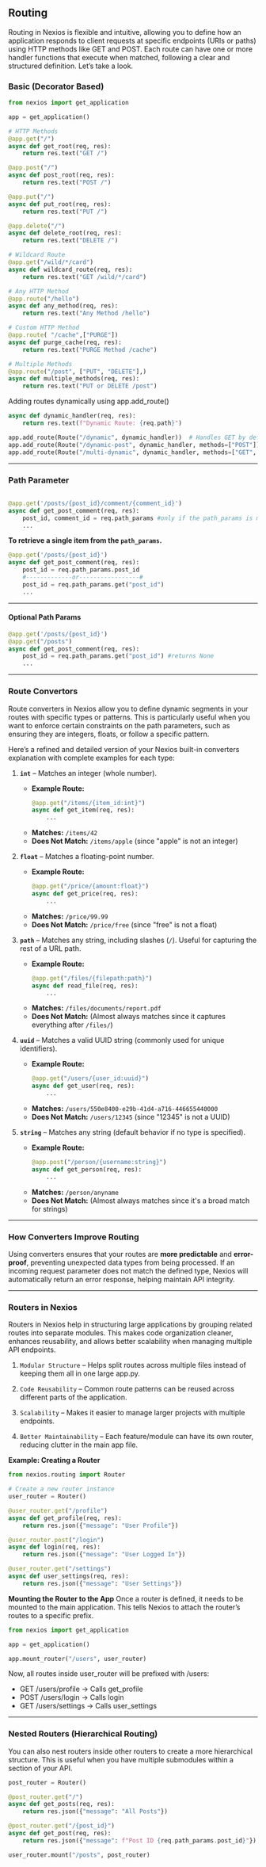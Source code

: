 ##  Routing

Routing in Nexios is flexible and intuitive, allowing you to define how an application responds to client requests at specific endpoints (URIs or paths) using HTTP methods like GET and POST. Each route can have one or more handler functions that execute when matched, following a clear and structured definition. Let’s take a look.


### Basic (Decorator Based)

```python
from nexios import get_application

app = get_application()

# HTTP Methods
@app.get("/")
async def get_root(req, res):
    return res.text("GET /")

@app.post("/")
async def post_root(req, res):
    return res.text("POST /")

@app.put("/")
async def put_root(req, res):
    return res.text("PUT /")

@app.delete("/")
async def delete_root(req, res):
    return res.text("DELETE /")

# Wildcard Route
@app.get("/wild/*/card")
async def wildcard_route(req, res):
    return res.text("GET /wild/*/card")

# Any HTTP Method
@app.route("/hello")
async def any_method(req, res):
    return res.text("Any Method /hello")

# Custom HTTP Method
@app.route( "/cache",["PURGE"])
async def purge_cache(req, res):
    return res.text("PURGE Method /cache")

# Multiple Methods
@app.route("/post", ["PUT", "DELETE"],)
async def multiple_methods(req, res):
    return res.text("PUT or DELETE /post")

```
Adding routes dynamically using app.add_route()
```py
async def dynamic_handler(req, res):
    return res.text(f"Dynamic Route: {req.path}")

app.add_route(Route("/dynamic", dynamic_handler))  # Handles GET by default
app.add_route(Route("/dynamic-post", dynamic_handler, methods=["POST"]))  # Handles POST
app.add_route(Route("/multi-dynamic", dynamic_handler, methods=["GET", "PATCH"]))  # Handles multiple methods
```
---

### **Path Parameter**


```py

@app.get('/posts/{post_id}/comment/{comment_id}')
async def get_post_comment(req, res):
    post_id, comment_id = req.path_params #only if the path_params is more than one
    ...

```


**To retrieve a single item from the `path_params`.**

```py
@app.get('/posts/{post_id}')
async def get_post_comment(req, res):
    post_id = req.path_params.post_id 
    #-------------or-----------------#
    post_id = req.path_params.get("post_id") 
    ...

```

---


####  Optional Path Params

```py
@app.get('/posts/{post_id}')
@app.get("/posts")
async def get_post_comment(req, res):
    post_id = req.path_params.get("post_id") #returns None
    ...


```

---
### Route Convertors
Route converters in Nexios allow you to define dynamic segments in your routes with specific types or patterns. This is particularly useful when you want to enforce certain constraints on the path parameters, such as ensuring they are integers, floats, or follow a specific pattern.

Here’s a refined and detailed version of your Nexios built-in converters explanation with complete examples for each type:  
  

1. **`int`** – Matches an integer (whole number).  
   - **Example Route:**  
     ```python
     @app.get("/items/{item_id:int}")
     async def get_item(req, res):
         ...
     ```
   - **Matches:** `/items/42`  
   - **Does Not Match:** `/items/apple` (since "apple" is not an integer)  

2. **`float`** – Matches a floating-point number.  
   - **Example Route:**  
     ```python
     @app.get("/price/{amount:float}")
     async def get_price(req, res):
         ...
     ```
   - **Matches:** `/price/99.99`  
   - **Does Not Match:** `/price/free` (since "free" is not a float)  

3. **`path`** – Matches any string, including slashes (`/`). Useful for capturing the rest of a URL path.  
   - **Example Route:**  
     ```python
     @app.get("/files/{filepath:path}")
     async def read_file(req, res):
         ...
     ```
   - **Matches:** `/files/documents/report.pdf`  
   - **Does Not Match:** (Almost always matches since it captures everything after `/files/`)  

4. **`uuid`** – Matches a valid UUID string (commonly used for unique identifiers).  
   - **Example Route:**  
     ```python
     @app.get("/users/{user_id:uuid}")
     async def get_user(req, res):
         ...
     ```
   - **Matches:** `/users/550e8400-e29b-41d4-a716-446655440000`  
   - **Does Not Match:** `/users/12345` (since "12345" is not a UUID)  

5. **`string`** – Matches any string (default behavior if no type is specified).  
   - **Example Route:**  
     ```python
     @app.post("/person/{username:string}")
     async def get_person(req, res):
         ...
     ```
   - **Matches:** `/person/anyname`  
   - **Does Not Match:** (Almost always matches since it's a broad match for strings)  

---

### **How Converters Improve Routing**  
Using converters ensures that your routes are **more predictable** and **error-proof**, preventing unexpected data types from being processed. If an incoming request parameter does not match the defined type, Nexios will automatically return an error response, helping maintain API integrity.  


---

### **Routers in Nexios**

Routers in Nexios help in structuring large applications by grouping related routes into separate modules. This makes code organization cleaner, enhances reusability, and allows better scalability when managing multiple API endpoints.

1. `Modular Structure` – Helps split routes across multiple files instead of keeping them all in one large app.py.

2. `Code Reusability` – Common route patterns can be reused across different parts of the application.

3. `Scalability` – Makes it easier to manage larger projects with multiple endpoints.

4. `Better Maintainability` – Each feature/module can have its own router, reducing clutter in the main app file.

**Example: Creating a Router**

```py
from nexios.routing import Router

# Create a new router instance
user_router = Router()

@user_router.get("/profile")
async def get_profile(req, res):
    return res.json({"message": "User Profile"})

@user_router.post("/login")
async def login(req, res):
    return res.json({"message": "User Logged In"})

@user_router.get("/settings")
async def user_settings(req, res):
    return res.json({"message": "User Settings"})


```

**Mounting the Router to the App**
Once a router is defined, it needs to be mounted to the main application. This tells Nexios to attach the router’s routes to a specific prefix.

```py
from nexios import get_application

app = get_application()

app.mount_router("/users", user_router)

```


Now, all routes inside user_router will be prefixed with /users:

- GET /users/profile → Calls get_profile
- POST /users/login → Calls login
- GET /users/settings → Calls user_settings

---
### Nested Routers (Hierarchical Routing)
You can also nest routers inside other routers to create a more hierarchical structure. This is useful when you have multiple submodules within a section of your API.

```py
post_router = Router()

@post_router.get("/")
async def get_posts(req, res):
    return res.json({"message": "All Posts"})

@post_router.get("/{post_id}")
async def get_post(req, res):
    return res.json({"message": f"Post ID {req.path_params.post_id}"})

user_router.mount("/posts", post_router)


```